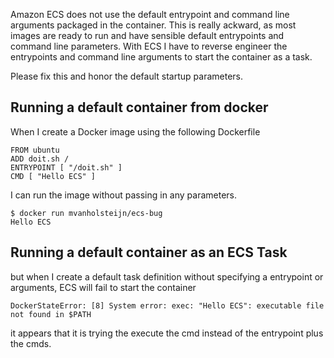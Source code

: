 Amazon ECS does not use the default entrypoint and command line arguments packaged in the container. 
This is really ackward, as most images are ready to run and have sensible default entrypoints and command line parameters.  With ECS I have to reverse engineer the entrypoints and command line arguments to start the container as a task. 

Please fix this and honor the default startup parameters.

## Running a default container from docker
When I create a Docker image using the following Dockerfile

```
FROM ubuntu
ADD doit.sh /
ENTRYPOINT [ "/doit.sh" ]
CMD [ "Hello ECS" ]
```
I can run the image without passing in any parameters.

```
$ docker run mvanholsteijn/ecs-bug
Hello ECS
```

## Running a default container as an ECS Task 
but when I create a default task definition without specifying a entrypoint or arguments, ECS will fail to start the container
```
DockerStateError: [8] System error: exec: "Hello ECS": executable file not found in $PATH
````
it appears that it is trying the execute the cmd instead of the entrypoint plus the cmds.



